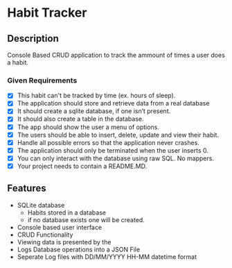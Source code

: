 # Habit Tracker


## Description

Console Based CRUD application to track the ammount of times a user does a habit.

### Given Requirements

- [X] This habit can't be tracked by time (ex. hours of sleep).
- [X] The application should store and retrieve data from a real database
- [X] It should create a sqlite database, if one isn’t present.
- [X] It should also create a table in the database.
- [X] The app should show the user a menu of options.
- [X] The users should be able to insert, delete, update and view their habit.
- [X] Handle all possible errors so that the application never crashes.
- [X] The application should only be terminated when the user inserts 0.
- [X] You can only interact with the database using raw SQL. No mappers.
- [X] Your project needs to contain a README.MD.

## Features

- SQLite database
  - Habits stored in a database
  - if no database exists one will be created.
- Console based user interface
- CRUD Functionality
- Viewing data is presented by the
- Logs Database operations into a JSON File
- Seperate Log files with DD/MM/YYYY HH-MM datetime format
